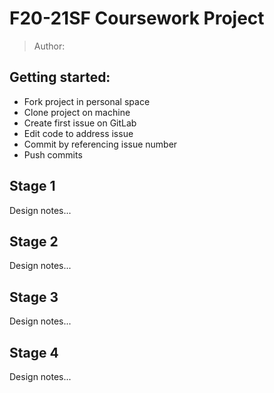 # F20-21SF Coursework Project

> Author: 

## Getting started:
 - Fork project in personal space
 - Clone project on machine
 - Create first issue on GitLab
 - Edit code to address issue
 - Commit by referencing issue number
 - Push commits

## Stage 1

Design notes...

## Stage 2

Design notes...

## Stage 3

Design notes...

## Stage 4

Design notes...